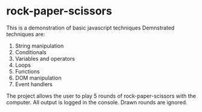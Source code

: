 # rock-paper-scissors

This is a demonstration of basic javascript techniques
Demnstrated techniques are:
1. String manipulation
2. Conditionals
3. Variables and operators
4. Loops
5. Functions
6. DOM manipulation
7. Event handlers

The project allows the user to play 5 rounds of rock-paper-scissors
with the computer. All output is logged in the console. Drawn rounds are ignored.
